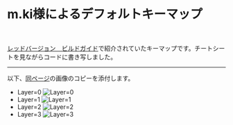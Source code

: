 # m.ki様によるデフォルトキーマップ
<br>

[レッドバージョン　ビルドガイド](https://github.com/telzo2000/cool836A/blob/master/buildguide_red.md)で紹介されていたキーマップです。チートシートを見ながらコードに書き写しました。
<br>

-------

以下、[同ページ](https://github.com/telzo2000/cool836A/blob/master/buildguide_red.md)の画像のコピーを添付します。
<br>
+ Layer=0
![Layer=0](https://github.com/oha-Ohashi/qmk_firmware/blob/images/default_keymap/default_0.png)
+ Layer=1
![Layer=1](https://github.com/oha-Ohashi/qmk_firmware/blob/images/default_keymap/default_1.png)
+ Layer=2
![Layer=2](https://github.com/oha-Ohashi/qmk_firmware/blob/images/default_keymap/default_2.png)
+ Layer=3
![Layer=3](https://github.com/oha-Ohashi/qmk_firmware/blob/images/default_keymap/default_3.png)
